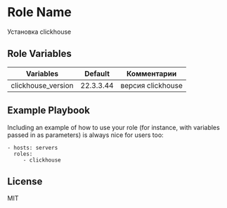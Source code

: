 Role Name
=========

Установка clickhouse


Role Variables
--------------

Variables | Default| Комментарии
----------|-------|-------------
clickhouse_version | 22.3.3.44| версия clickhouse



Example Playbook
----------------

Including an example of how to use your role (for instance, with variables passed in as parameters) is always nice for users too:

    - hosts: servers
      roles:
         - clickhouse

License
-------

MIT


